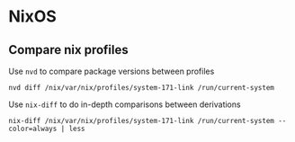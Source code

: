 # NixOS

## Compare nix profiles
Use `nvd` to compare package versions between profiles
```
nvd diff /nix/var/nix/profiles/system-171-link /run/current-system
```
Use `nix-diff` to do in-depth comparisons between derivations
```
nix-diff /nix/var/nix/profiles/system-171-link /run/current-system --color=always | less
```
